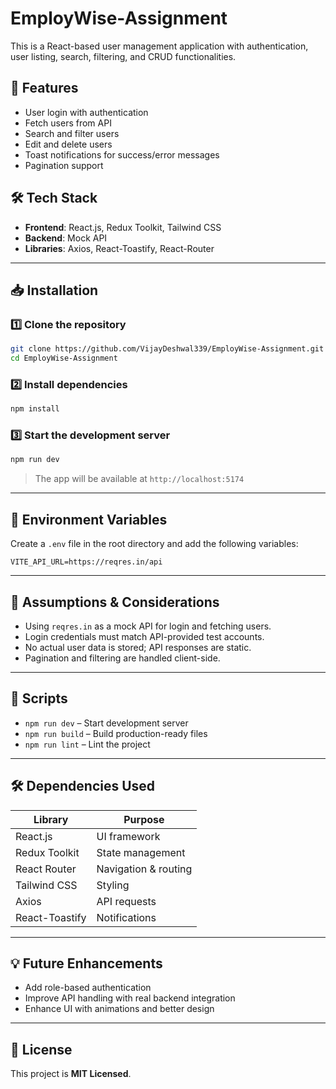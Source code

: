 # EmployWise-Assignment

This is a React-based user management application with authentication, user listing, search, filtering, and CRUD functionalities.

## 🚀 Features
- User login with authentication
- Fetch users from API
- Search and filter users
- Edit and delete users
- Toast notifications for success/error messages
- Pagination support

## 🛠 Tech Stack
- **Frontend**: React.js, Redux Toolkit, Tailwind CSS
- **Backend**: Mock API
- **Libraries**: Axios, React-Toastify, React-Router

---

## 📥 Installation
### 1️⃣ Clone the repository
```sh
git clone https://github.com/VijayDeshwal339/EmployWise-Assignment.git
cd EmployWise-Assignment
```

### 2️⃣ Install dependencies
```sh
npm install
```

### 3️⃣ Start the development server
```sh
npm run dev
```

> The app will be available at `http://localhost:5174`

---

## 🔑 Environment Variables
Create a `.env` file in the root directory and add the following variables:
```
VITE_API_URL=https://reqres.in/api
```

---

## 📌 Assumptions & Considerations
- Using `reqres.in` as a mock API for login and fetching users.
- Login credentials must match API-provided test accounts.
- No actual user data is stored; API responses are static.
- Pagination and filtering are handled client-side.

---

## 📄 Scripts
- `npm run dev` – Start development server
- `npm run build` – Build production-ready files
- `npm run lint` – Lint the project

---

## 🛠 Dependencies Used
| Library           | Purpose                         |
|------------------|--------------------------------|
| React.js        | UI framework                   |
| Redux Toolkit   | State management               |
| React Router    | Navigation & routing           |
| Tailwind CSS    | Styling                         |
| Axios          | API requests                    |
| React-Toastify | Notifications                   |

---

## 💡 Future Enhancements
- Add role-based authentication
- Improve API handling with real backend integration
- Enhance UI with animations and better design

---

## 📝 License
This project is **MIT Licensed**.

